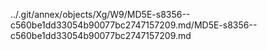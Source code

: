 ../.git/annex/objects/Xg/W9/MD5E-s8356--c560be1dd33054b90077bc2747157209.md/MD5E-s8356--c560be1dd33054b90077bc2747157209.md